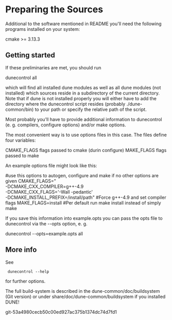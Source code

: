 Preparing the Sources
=========================

Additional to the software mentioned in README you'll need the
following programs installed on your system:

  cmake >= 3.13.3

Getting started
---------------

If these preliminaries are met, you should run

  dunecontrol all

which will find all installed dune modules as well as all dune modules
(not installed) which sources reside in a subdirectory of the current
directory. Note that if dune is not installed properly you will either
have to add the directory where the dunecontrol script resides (probably
./dune-common/bin) to your path or specify the relative path of the script.

Most probably you'll have to provide additional information to dunecontrol
(e. g. compilers, configure options) and/or make options.

The most convenient way is to use options files in this case. The files
define four variables:

CMAKE_FLAGS      flags passed to cmake (durin configure)
MAKE_FLAGS       flags passed to make

An example options file might look like this:

#use this options to autogen, configure and make if no other options are given
CMAKE_FLAGS=" \
-DCMAKE_CXX_COMPILER=g++-4.9 \
-DCMAKE_CXX_FLAGS='-Wall -pedantic' \
-DCMAKE_INSTALL_PREFIX=/install/path" #Force g++-4.9 and set compiler flags
MAKE_FLAGS=install #Per default run make install instead of simply make

If you save this information into example.opts you can pass the opts file to
dunecontrol via the --opts option, e. g.

  dunecontrol --opts=example.opts all

More info
---------

See

     dunecontrol --help

for further options.


The full build-system is described in the dune-common/doc/buildsystem (Git version) or under share/doc/dune-common/buildsystem if you installed DUNE!


git-53a4980cecb50c00ed927ac375b1374dc74d7fd1
